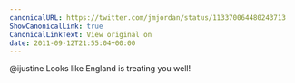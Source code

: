 ```yaml
---
canonicalURL: https://twitter.com/jmjordan/status/113370064480243713
ShowCanonicalLink: true
CanonicalLinkText: View original on
date: 2011-09-12T21:55:04+00:00
---
```

@ijustine Looks like England is treating you well!
